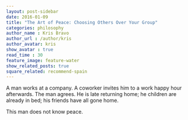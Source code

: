 ```yaml
---
layout: post-sidebar
date: 2016-01-09
title: "The Art of Peace: Choosing Others Over Your Group"
categories: philosophy
author_name : Kris Bravo
author_url : /author/kris
author_avatar: kris
show_avatar : true
read_time : 30
feature_image: feature-water
show_related_posts: true
square_related: recommend-spain
---
```


A man works at a company. A coworker invites him to a work happy hour afterwards. The man agrees. He is late returning home; he children are already in bed; his friends have all gone home.

This man does not know peace.
